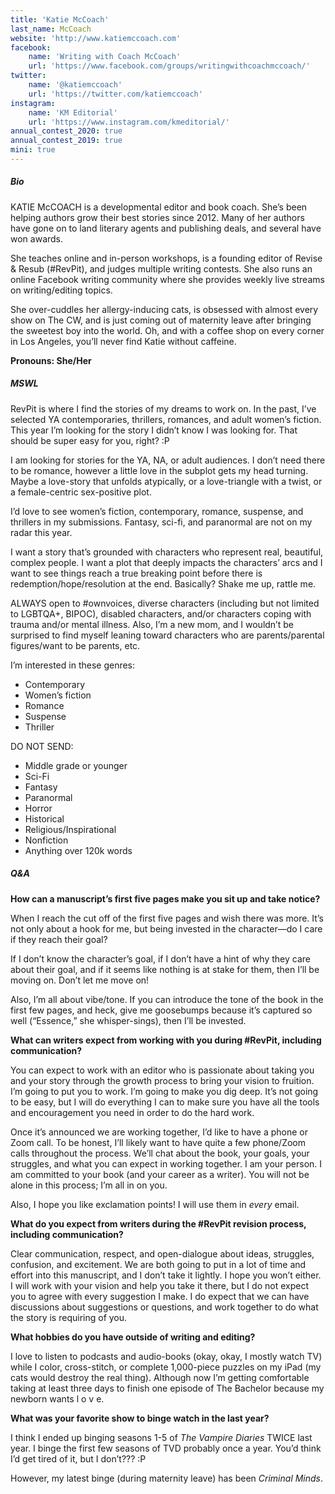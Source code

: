 ```yaml
---
title: 'Katie McCoach'
last_name: McCoach
website: 'http://www.katiemccoach.com'
facebook:
    name: 'Writing with Coach McCoach'
    url: 'https://www.facebook.com/groups/writingwithcoachmccoach/'
twitter:
    name: '@katiemccoach'
    url: 'https://twitter.com/katiemccoach'
instagram:
    name: 'KM Editorial'
    url: 'https://www.instagram.com/kmeditorial/'
annual_contest_2020: true
annual_contest_2019: true
mini: true
---
```


##### Bio

KATIE McCOACH is a developmental editor and book coach. She’s been helping authors grow their best stories since 2012. Many of her authors have gone on to land literary agents and publishing deals, and several have won awards. 

She teaches online and in-person workshops, is a founding editor of Revise & Resub (#RevPit), and judges multiple writing contests. She also runs an online Facebook writing community where she provides weekly live streams on writing/editing topics.

She over-cuddles her allergy-inducing cats, is obsessed with almost every show on The CW, and is just coming out of maternity leave after bringing the sweetest boy into the world. Oh, and with a coffee shop on every corner in Los Angeles, you’ll never find Katie without caffeine.

**Pronouns: She/Her**

##### MSWL

RevPit is where I find the stories of my dreams to work on. In the past, I’ve selected YA contemporaries, thrillers, romances, and adult women’s fiction. This year I’m looking for the story I didn’t know I was looking for. That should be super easy for you, right? :P 

I am looking for stories for the YA, NA, or adult audiences. I don’t need there to be romance, however a little love in the subplot gets my head turning. Maybe a love-story that unfolds atypically, or a love-triangle with a twist, or a female-centric sex-positive plot. 

I’d love to see women’s fiction, contemporary, romance, suspense, and thrillers in my submissions. Fantasy, sci-fi, and paranormal are not on my radar this year. 

I want a story that’s grounded with characters who represent real, beautiful, complex people. I want a plot that deeply impacts the characters’ arcs and I want to see things reach a true breaking point before there is redemption/hope/resolution at the end. Basically? Shake me up, rattle me. 

ALWAYS open to \#ownvoices, diverse characters (including but not limited to LGBTQA+, BIPOC), disabled characters, and/or characters coping with trauma and/or mental illness. Also, I’m a new mom, and I wouldn’t be surprised to find myself leaning toward characters who are parents/parental figures/want to be parents, etc. 

I’m interested in these genres:

 * Contemporary 
 * Women’s fiction
 * Romance
 * Suspense
 * Thriller

DO NOT SEND:
 * Middle grade or younger
 * Sci-Fi
 * Fantasy
 * Paranormal
 * Horror
 * Historical  
 * Religious/Inspirational
 * Nonfiction
 * Anything over 120k words

##### Q&A

**How can a manuscript’s first five pages make you sit up and take notice?**

When I reach the cut off of the first five pages and wish there was more. It’s not only about a hook for me, but being invested in the character&mdash;do I care if they reach their goal?

If I don’t know the character’s goal, if I don’t have a hint of why they care about their goal, and if it seems like nothing is at stake for them, then I’ll be moving on. Don’t let me move on!
 
Also, I’m all about vibe/tone. If you can introduce the tone of the book in the first few pages, and heck, give me goosebumps because it’s captured so well (“Essence,” she whisper-sings), then I’ll be invested. 

**What can writers expect from working with you during #RevPit, including communication?**

You can expect to work with an editor who is passionate about taking you and your story through the growth process to bring your vision to fruition. I’m going to put you to work. I’m going to make you dig deep. It’s not going to be easy, but I will do everything I can to make sure you have all the tools and encouragement you need in order to do the hard work.

Once it’s announced we are working together, I’d like to have a phone or Zoom call. To be honest, I’ll likely want to have quite a few phone/Zoom calls throughout the process. We’ll chat about the book, your goals, your struggles, and what you can expect in working together. I am your person. I am committed to your book (and your career as a writer). You will not be alone in this process; I’m all in on you.

Also, I hope you like exclamation points! I will use them in _every_ email.

**What do you expect from writers during the #RevPit revision process, including communication?**

Clear communication, respect, and open-dialogue about ideas, struggles, confusion, and excitement. We are both going to put in a lot of time and effort into this manuscript, and I don’t take it lightly. I hope you won’t either. I will work with your vision and help you take it there, but I do not expect you to agree with every suggestion I make. I do expect that we can have discussions about suggestions or questions, and work together to do what the story is requiring of you.
 
**What hobbies do you have outside of writing and editing?**

I love to listen to podcasts and audio-books (okay, okay, I mostly watch TV) while I color, cross-stitch, or complete 1,000-piece puzzles on my iPad (my cats would destroy the real thing). Although now I’m getting comfortable taking at least three days to finish one episode of The Bachelor because my newborn wants l o v e.

**What was your favorite show to binge watch in the last year?**

I think I ended up binging seasons 1-5 of _The Vampire Diaries_ TWICE last year. I binge the first few seasons of TVD probably once a year. You’d think I’d get tired of it, but I don’t??? :P

However, my latest binge (during maternity leave) has been _Criminal Minds_.